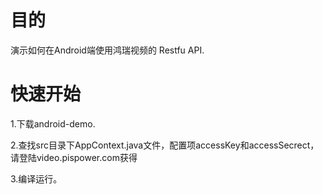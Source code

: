 # 目的
  演示如何在Android端使用鸿瑞视频的 Restfu API.

# 快速开始
  <p>1.下载android-demo.</p>
  <p>2.查找src目录下AppContext.java文件，配置项accessKey和accessSecrect，请登陆video.pispower.com获得</p>
  <p>3.编译运行。</p>
  

  


